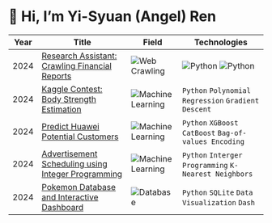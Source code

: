 # 👋 Hi, I’m Yi-Syuan (Angel) Ren

<!-- table -->
<!-- https://github.com/simple-icons/simple-icons/blob/develop/slugs.md -->
| Year | Title                                             | Field                   | Technologies                   |
|------|---------------------------------------------------|-------------------------------------------|---------------------|
| 2024 | [Research Assistant: Crawling Financial Reports](https://github.com/Angel1116/Crawling-financial-reports) | ![Web Crawling](https://img.shields.io/badge/Web%20Crawling-%23A3E4D7) | ![Python](https://img.shields.io/badge/Python-%23d3d3d3)  ![Python](https://img.shields.io/badge/Dynamic%20Web%20Page%20Handling-%23fafafa)|
| 2024 | [Kaggle Contest: Body Strength Estimation](https://github.com/Angel1116/Kaggle-Contest-Body-Strength-Estimation) |![Machine Learning](https://img.shields.io/badge/Machine%20Learning-%23FFD54F) |`Python` `Polynomial Regression` `Gradient Descent`|
| 2024 | [Predict Huawei Potential Customers](https://github.com/Angel1116/Predict-Huawei-Potential-Customers) |![Machine Learning](https://img.shields.io/badge/Machine%20Learning-%23FFD54F) |`Python` `XGBoost` `CatBoost` `Bag-of-values Encoding` |
| 2024 | [Advertisement Scheduling using Integer Programming](https://github.com/Angel1116/Advertisement-Scheduling-using-Integer-Programming) | ![Machine Learning](https://img.shields.io/badge/Machine%20Learning-%23FFD54F) |`Python` `Interger Programming` `K-Nearest Neighbors`|
| 2024 | [Pokemon Database and Interactive Dashboard](https://github.com/Angel1116/Pokemon-Database-and-Interactive-Dashboard) | ![Database](https://img.shields.io/badge/Database-%2385CBD9)|`Python` `SQLite` `Data Visualization` `Dash`|
<br>
